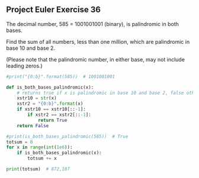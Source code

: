 ## Project Euler Exercise 36

The decimal number, 585 = 1001001001 (binary), is palindromic in both bases.

Find the sum of all numbers, less than one million, which are palindromic in base 10 and base 2.

(Please note that the palindromic number, in either base, may not include leading zeros.)

```python
#print("{0:b}".format(585))  # 1001001001

def is_both_bases_palindromic(x):
    # returns true if x is palindromic in base 10 and base 2, false otherwise.
    xstr10 = str(x)
    xstr2 = "{0:b}".format(x)
    if xstr10 == xstr10[::-1]:
        if xstr2 == xstr2[::-1]:
            return True
    return False

#print(is_both_bases_palindromic(585))  # True
totsum = 0
for x in range(int(1e6)):
    if is_both_bases_palindromic(x):
        totsum += x

print(totsum)  # 872,187
```
